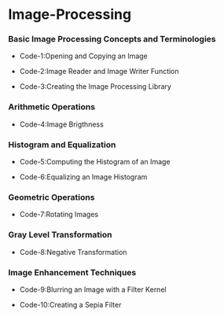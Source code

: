 # Image-Processing
### Basic Image Processing Concepts and Terminologies
- Code-1:Opening and Copying an Image

- Code-2:Image Reader and Image Writer Function

- Code-3:Creating the Image Processing Library

### Arithmetic Operations
- Code-4:Image Brigthness
### Histogram and Equalization
- Code-5:Computing the Histogram of an Image

- Code-6:Equalizing an Image Histogram
### Geometric Operations
- Code-7:Rotating Images

### Gray Level Transformation
- Code-8:Negative Transformation

### Image Enhancement Techniques
- Code-9:Blurring an Image with a Filter Kernel

- Code-10:Creating a Sepia Filter


